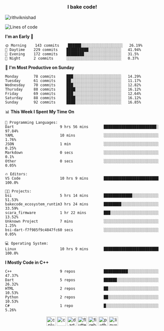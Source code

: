 <h3 align="center">I bake code!</h3>

<p align="left"> <img src="https://komarev.com/ghpvc/?username=rithviknishad" alt="rithviknishad" /> </p>

<!--START_SECTION:waka-->
![Lines of code](https://img.shields.io/badge/From%20Hello%20World%20I%27ve%20Written-690683%20lines%20of%20code-blue)

**I'm an Early 🐤** 

```text
🌞 Morning    143 commits    ██████░░░░░░░░░░░░░░░░░░░   26.19% 
🌆 Daytime    229 commits    ██████████░░░░░░░░░░░░░░░   41.94% 
🌃 Evening    172 commits    ████████░░░░░░░░░░░░░░░░░   31.5% 
🌙 Night      2 commits      ░░░░░░░░░░░░░░░░░░░░░░░░░   0.37%

```
📅 **I'm Most Productive on Sunday** 

```text
Monday       78 commits     ███░░░░░░░░░░░░░░░░░░░░░░   14.29% 
Tuesday      61 commits     ██░░░░░░░░░░░░░░░░░░░░░░░   11.17% 
Wednesday    70 commits     ███░░░░░░░░░░░░░░░░░░░░░░   12.82% 
Thursday     88 commits     ████░░░░░░░░░░░░░░░░░░░░░   16.12% 
Friday       69 commits     ███░░░░░░░░░░░░░░░░░░░░░░   12.64% 
Saturday     88 commits     ████░░░░░░░░░░░░░░░░░░░░░   16.12% 
Sunday       92 commits     ████░░░░░░░░░░░░░░░░░░░░░   16.85%

```


📊 **This Week I Spent My Time On** 

```text
💬 Programming Languages: 
Dart                     9 hrs 56 mins       ████████████████████████░   97.84% 
YAML                     10 mins             ░░░░░░░░░░░░░░░░░░░░░░░░░   1.76% 
JSON                     1 min               ░░░░░░░░░░░░░░░░░░░░░░░░░   0.25% 
Markdown                 0 secs              ░░░░░░░░░░░░░░░░░░░░░░░░░   0.1% 
Other                    0 secs              ░░░░░░░░░░░░░░░░░░░░░░░░░   0.05%

🔥 Editors: 
VS Code                  10 hrs 9 mins       █████████████████████████   100.0%

🐱‍💻 Projects: 
bsi                      5 hrs 14 mins       █████████████░░░░░░░░░░░░   51.53% 
bakecode_ecosystem_runtim3 hrs 24 mins       ████████░░░░░░░░░░░░░░░░░   33.59% 
scara_firmware           1 hr 22 mins        ███░░░░░░░░░░░░░░░░░░░░░░   13.52% 
Unknown Project          7 mins              ░░░░░░░░░░░░░░░░░░░░░░░░░   1.25% 
bsi-dart-f7f985f9c4847fc60 secs              ░░░░░░░░░░░░░░░░░░░░░░░░░   0.05%

💻 Operating System: 
Linux                    10 hrs 9 mins       █████████████████████████   100.0%

```

**I Mostly Code in C++** 

```text
C++                      9 repos             ███████████░░░░░░░░░░░░░░   47.37% 
Dart                     5 repos             ██████░░░░░░░░░░░░░░░░░░░   26.32% 
HTML                     2 repos             ██░░░░░░░░░░░░░░░░░░░░░░░   10.53% 
Python                   2 repos             ██░░░░░░░░░░░░░░░░░░░░░░░   10.53% 
C#                       1 repo              █░░░░░░░░░░░░░░░░░░░░░░░░   5.26%

```



<!--END_SECTION:waka-->

<p align="center">
  <img src="https://devicons.github.io/devicon/devicon.git/icons/cplusplus/cplusplus-original.svg" alt="cplusplus" width="30" height="30"/>
  <img src="https://devicons.github.io/devicon/devicon.git/icons/c/c-original.svg" alt="c" width="30" height="30"/>
  <img src="https://www.vectorlogo.zone/logos/dartlang/dartlang-icon.svg" alt="dart" width="30" height="30"/>
  <img src="https://www.vectorlogo.zone/logos/flutterio/flutterio-icon.svg" alt="flutter" width="30" height="30"/> 
  <img src="https://www.vectorlogo.zone/logos/firebase/firebase-icon.svg" alt="firebase" width="30" height="30"/> 
  <img src="https://devicons.github.io/devicon/devicon.git/icons/python/python-original.svg" alt="python" width="30" height="30"/> 
  <img src="https://devicons.github.io/devicon/devicon.git/icons/linux/linux-original.svg" alt="linux" width="30" height="30"/> 
</p>
